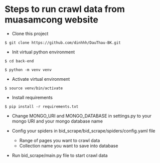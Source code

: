 # Steps to run crawl data from muasamcong website
- Clone this project

`$ git clone https://github.com/dinhhh/DauThau-BK.git`

- Init virtual python environment

`$ cd back-end`

`$ python -m venv venv`

- Activate virtual environment

`$ source venv/bin/activate`
 
- Install requirements

`$ pip install -r requirements.txt`

- Change MONGO_URI and MONGO_DATABASE in settings.py to your mongo URI and your mongo database name

- Config your spiders in bid_scrape/bid_scrape/spiders/config.yaml file
  - Range of pages you want to crawl data
  - Collection name you want to save into database

- Run bid_scrape/main.py file to start crawl data